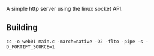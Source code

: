 A simple http server using the linux socket API.

## Building

```console
cc -o web01 main.c -march=native -O2 -flto -pipe -s -D_FORTIFY_SOURCE=1
```
